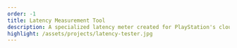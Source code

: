 ```yaml
---
order: -1
title: Latency Measurement Tool
description: A specialized latency meter created for PlayStation's cloud gaming platform. Utilizes an embedded spectrometer and microcontroller integrated with DualSense controllers to simulate precise inputs. I expanded its capabilities by adding luminosity and color-shift detection, enabling accurate, practical latency measurement directly within real gameplay.
highlight: /assets/projects/latency-tester.jpg
---
```

